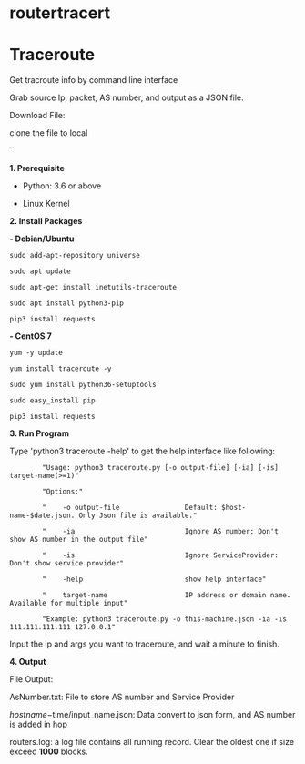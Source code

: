 # routertracert
# Traceroute

Get tracroute info by command line interface

Grab source Ip, packet, AS number, and output as a JSON file.

Download File:

clone the file to local

``


**1. Prerequisite**

- Python: 3.6 or above

- Linux Kernel

 
**2. Install Packages**

**- Debian/Ubuntu**

```
sudo add-apt-repository universe

sudo apt update

sudo apt-get install inetutils-traceroute

sudo apt install python3-pip

pip3 install requests
```


**- CentOS 7**

```
yum -y update

yum install traceroute -y

sudo yum install python36-setuptools

sudo easy_install pip

pip3 install requests
```



**3. Run Program**

Type 'python3 traceroute -help' to get the help interface like following:

            "Usage: python3 traceroute.py [-o output-file] [-ia] [-is] target-name(>=1)" 
                
            "Options:" 
                
            "    -o output-file                Default: $host-name-$date.json. Only Json file is available." 
            
            "    -ia                           Ignore AS number: Don't show AS number in the output file" 
            
            "    -is                           Ignore ServiceProvider: Don't show service provider" 
                
            "    -help                         show help interface" 
                
            "    target-name                   IP address or domain name. Available for multiple input"
                
            "Example: python3 traceroute.py -o this-machine.json -ia -is 111.111.111.111 127.0.0.1" 
                

Input the ip and args you want to traceroute, and wait a minute to finish.


**4. Output**

File Output: 


AsNumber.txt: File to store AS number and Service Provider


$hostname-$time/input_name.json: Data convert to json form, and AS number is added in hop


routers.log: a log file contains all running record. Clear the oldest one if size exceed **1000** blocks.




